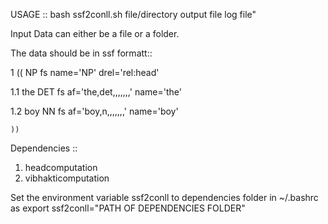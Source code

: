 
USAGE :: bash ssf2conll.sh file/directory output file log file"

Input Data can either be a file or a folder.

The data should be in ssf formatt::

1	((	NP	fs name='NP' drel='rel:head'

1.1	the	DET	fs af='the,det,,,,,,,' name='the'

1.2	boy	NN	fs af='boy,n,,,,,,,' name='boy'

	))		

Dependencies ::

1. headcomputation
2. vibhakticomputation

Set the environment variable ssf2conll to dependencies folder in ~/.bashrc as export ssf2conll="PATH OF DEPENDENCIES FOLDER"
